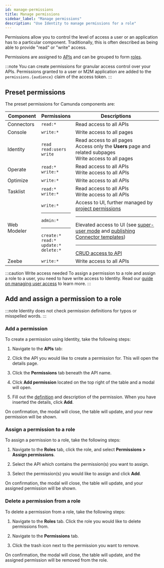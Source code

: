 ```yaml
---
id: manage-permissions
title: Manage permissions
sidebar_label: "Manage permissions"
description: "Use Identity to manage permissions for a role"
---
```


Permissions allow you to control the level of access a user or an application has to a particular component. Traditionally, this is often described as being able to provide "read" or "write" access.

Permissions are assigned to [APIs](/self-managed/identity/user-guide/additional-features/adding-an-api.md) and can be grouped to form
[roles](/self-managed/identity/user-guide/roles/manage-roles.md).

:::note
You can create permissions for granular access control over your APIs. Permissions granted to a user or M2M application are added to the `permissions.{audience}` claim of the access token.
:::

## Preset permissions

The preset permissions for Camunda components are:

| Component   | Permissions                                                                                 | Descriptions                                                                                                                                                                                                                                                                                                                                                                                                                                                                                               |
| ----------- | ------------------------------------------------------------------------------------------- | ---------------------------------------------------------------------------------------------------------------------------------------------------------------------------------------------------------------------------------------------------------------------------------------------------------------------------------------------------------------------------------------------------------------------------------------------------------------------------------------------------------- |
| Connectors  | `read:*`                                                                                    | Read access to all APIs                                                                                                                                                                                                                                                                                                                                                                                                                                                                                    |
| Console     | `write:*`                                                                                   | Write access to all pages                                                                                                                                                                                                                                                                                                                                                                                                                                                                                  |
| Identity    | `read` <br/> `read:users` <br/> `write`                                                     | Read access to all pages <br/> Access only the **Users** page and related subpages <br/> Write access to all pages                                                                                                                                                                                                                                                                                                                                                                                         |
| Operate     | `read:*` <br/> `write:*`                                                                    | Read access to all APIs <br/> Write access to all APIs                                                                                                                                                                                                                                                                                                                                                                                                                                                     |
| Optimize    | `write:*`                                                                                   | Write access to all APIs                                                                                                                                                                                                                                                                                                                                                                                                                                                                                   |
| Tasklist    | `read:*` <br/> `write:*`                                                                    | Read access to all APIs <br/> Write access to all APIs                                                                                                                                                                                                                                                                                                                                                                                                                                                     |
| Web Modeler | `write:*` <hr/> `admin:*` <hr/> `create:*` <br/> `read:*` <br/> `update:*` <br/> `delete:*` | Access to UI, further managed by [project permissions](../../../../components/modeler/web-modeler/collaboration.md#access-rights-and-permissions) <hr/> Elevated access to UI (see [super-user mode](../../../../components/modeler/web-modeler/collaboration.md#super-user-mode) and [publishing Connector templates](../../../../components/connectors/manage-connector-templates.md#publish-a-connector-template)) <hr/> [CRUD access to API](../../../../apis-tools/web-modeler-api/authentication.md) |
| Zeebe       | `write:*`                                                                                   | Write access to all APIs                                                                                                                                                                                                                                                                                                                                                                                                                                                                                   |

:::caution Write access needed
To assign a permission to a role and assign a role to a user, you need to have write access to Identity.
Read our [guide on managing user access](/self-managed/identity/user-guide/authorizations/managing-user-access.md) to learn more.
:::

## Add and assign a permission to a role

:::note
Identity does not check permission definitions for typos or misspelled words.
:::

### Add a permission

To create a permission using Identity, take the following steps:

1. Navigate to the **APIs** tab:

2. Click the API you would like to create a permission for. This will open the details page.

3. Click the **Permissions** tab beneath the API name.

4. Click **Add permission** located on the top right of the table and a modal will open.

5. Fill out the [definition](#preset-permissions) and description of the permission. When you have inserted the details, click **Add**.

On confirmation, the modal will close, the table will update, and your new permission will be shown.

### Assign a permission to a role

To assign a permission to a role, take the following steps:

1. Navigate to the **Roles** tab, click the role, and select **Permissions > Assign permissions**.

2. Select the API which contains the permission(s) you want to assign.

3. Select the permission(s) you would like to assign and click **Add**.

On confirmation, the modal will close, the table will update, and your assigned permission will be shown.

### Delete a permission from a role

To delete a permission from a role, take the following steps:

1. Navigate to the **Roles** tab. Click the role you would like to delete permissions from.

2. Navigate to the **Permissions** tab.

3. Click the trash icon next to the permission you want to remove.

On confirmation, the modal will close, the table will update, and the assigned permission will be removed from the role.
